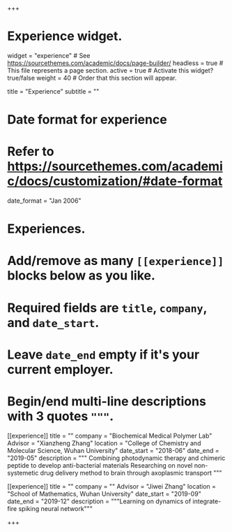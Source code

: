 +++
# Experience widget.
widget = "experience"  # See https://sourcethemes.com/academic/docs/page-builder/
headless = true  # This file represents a page section.
active = true  # Activate this widget? true/false
weight = 40  # Order that this section will appear.

title = "Experience"
subtitle = ""

# Date format for experience
#   Refer to https://sourcethemes.com/academic/docs/customization/#date-format
date_format = "Jan 2006"

# Experiences.
#   Add/remove as many `[[experience]]` blocks below as you like.
#   Required fields are `title`, `company`, and `date_start`.
#   Leave `date_end` empty if it's your current employer.
#   Begin/end multi-line descriptions with 3 quotes `"""`.
[[experience]]
  title = ""
  company = "Biochemical Medical Polymer Lab"
  Advisor = "Xianzheng Zhang"
  location = "College of Chemistry and Molecular Science, Wuhan University"
  date_start = "2018-06"
  date_end = "2019-05"
  description = """ Combining photodynamic therapy and chimeric peptide to develop anti-bacterial materials
  Researching on novel non-systemetic drug delivery method to brain through axoplasmic transport """

[[experience]]
  title = ""
  company = ""
  Advisor = "Jiwei Zhang"
  location = "School of Mathematics, Wuhan University"
  date_start = "2019-09"
  date_end = "2019-12"
  description = """Learning on dynamics of integrate-fire spiking neural network"""

+++
